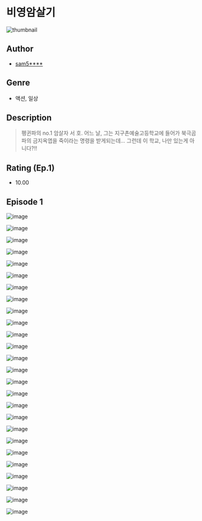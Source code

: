 # 비영암살기
![thumbnail](https://image-comic.pstatic.net/user_contents_data/challenge_comic/2023/05/23/351952/upload_7147266705414644321_480x623.jpeg)

## Author
- [sam5****](https://comic.naver.com/artistTitle?id=351952)

## Genre
- 액션, 일상

## Description
> 펭귄파의 no.1 암살자 서 호. 어느 날, 그는 지구촌예술고등학교에 들어가 북극곰파의 금지옥엽을 죽이라는 명령을 받게되는데... 그런데 이 학교, 나만 있는게 아니다?!!


## Rating (Ep.1)
- 10.00

## Episode 1
![image](https://image-comic.pstatic.net/user_contents_data/challenge_comic/2023/05/23/351952/upload_7366031027878835301.jpeg)

![image](https://image-comic.pstatic.net/user_contents_data/challenge_comic/2023/05/23/351952/upload_3846413166828599393.jpeg)

![image](https://image-comic.pstatic.net/user_contents_data/challenge_comic/2023/05/23/351952/upload_7220505161300916581.jpeg)

![image](https://image-comic.pstatic.net/user_contents_data/challenge_comic/2023/05/23/351952/upload_7305232432892489782.jpeg)

![image](https://image-comic.pstatic.net/user_contents_data/challenge_comic/2023/05/23/351952/upload_3977303213575844920.jpeg)

![image](https://image-comic.pstatic.net/user_contents_data/challenge_comic/2023/05/23/351952/upload_3691088246468720948.jpeg)

![image](https://image-comic.pstatic.net/user_contents_data/challenge_comic/2023/05/23/351952/upload_3618467900780798257.jpeg)

![image](https://image-comic.pstatic.net/user_contents_data/challenge_comic/2023/05/23/351952/upload_4062918893968111157.jpeg)

![image](https://image-comic.pstatic.net/user_contents_data/challenge_comic/2023/05/23/351952/upload_7365981557693375331.jpeg)

![image](https://image-comic.pstatic.net/user_contents_data/challenge_comic/2023/05/23/351952/upload_7149241428264236897.jpeg)

![image](https://image-comic.pstatic.net/user_contents_data/challenge_comic/2023/05/23/351952/upload_3904677391036015412.jpeg)

![image](https://image-comic.pstatic.net/user_contents_data/challenge_comic/2023/05/23/351952/upload_3690757315678909282.jpeg)

![image](https://image-comic.pstatic.net/user_contents_data/challenge_comic/2023/05/23/351952/upload_3762531209279005238.jpeg)

![image](https://image-comic.pstatic.net/user_contents_data/challenge_comic/2023/05/23/351952/upload_7018123785465510197.jpeg)

![image](https://image-comic.pstatic.net/user_contents_data/challenge_comic/2023/05/23/351952/upload_7219944633692272483.jpeg)

![image](https://image-comic.pstatic.net/user_contents_data/challenge_comic/2023/05/23/351952/upload_7149292018016347746.jpeg)

![image](https://image-comic.pstatic.net/user_contents_data/challenge_comic/2023/05/23/351952/upload_7147273520805851440.jpeg)

![image](https://image-comic.pstatic.net/user_contents_data/challenge_comic/2023/05/23/351952/upload_4135541654132307001.jpeg)

![image](https://image-comic.pstatic.net/user_contents_data/challenge_comic/2023/05/23/351952/upload_3846748298043482468.jpeg)

![image](https://image-comic.pstatic.net/user_contents_data/challenge_comic/2023/05/23/351952/upload_7363494454539739959.jpeg)

![image](https://image-comic.pstatic.net/user_contents_data/challenge_comic/2023/05/23/351952/upload_7221913868399096675.jpeg)

![image](https://image-comic.pstatic.net/user_contents_data/challenge_comic/2023/05/23/351952/upload_7378641352457074737.jpeg)

![image](https://image-comic.pstatic.net/user_contents_data/challenge_comic/2023/05/23/351952/upload_3559362552997098289.jpeg)

![image](https://image-comic.pstatic.net/user_contents_data/challenge_comic/2023/05/23/351952/upload_7221864192820863289.jpeg)

![image](https://image-comic.pstatic.net/user_contents_data/challenge_comic/2023/05/23/351952/upload_3703760135896970808.jpeg)

![image](https://image-comic.pstatic.net/user_contents_data/challenge_comic/2023/05/23/351952/upload_7147275706860517174.jpeg)
